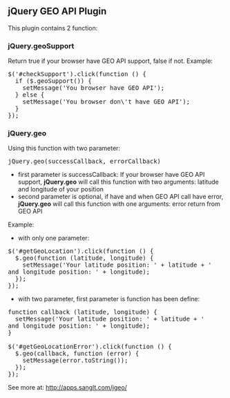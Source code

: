 ## jQuery GEO API Plugin

This plugin contains 2 function:

### jQuery.geoSupport
Return true if your browser have GEO API support, false if not.
Example:

<pre>
$('#checkSupport').click(function () {
  if ($.geoSupport()) {
    setMessage('You browser have GEO API');
  } else {
    setMessage('You browser don\'t have GEO API');
  }
});
</pre>

### jQuery.geo
Using this function with two parameter: <pre>jQuery.geo(successCallback, errorCallback)</pre>

- first parameter is successCallback: If your browser have GEO API support, **jQuery.geo** will call this function with two arguments: latitude and longitude of your position
- second parameter is optional, if have and when GEO API call have error, **jQuery.geo** will call this function with one arguments: error return from GEO API

Example:

- with only one parameter:

<pre>
$('#getGeoLocation').click(function () {
  $.geo(function (latitude, longitude) {
    setMessage('Your latitude position: ' + latitude + '<br />and longitude position: ' + longitude);
  });
});
</pre>
- with two parameter, first parameter is function has been define:

<pre>
function callback (latitude, longitude) {
  setMessage('Your latitude position: ' + latitude + '<br />and longitude position: ' + longitude);
}
        
$('#getGeoLocationError').click(function () {
  $.geo(callback, function (error) {
    setMessage(error.toString());
  });
});
</pre>


See more at: http://apps.sanglt.com/jgeo/
